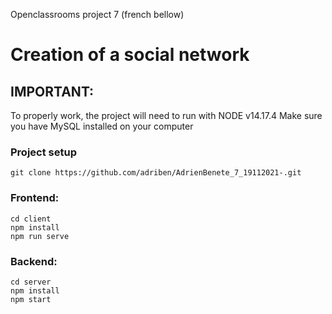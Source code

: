 Openclassrooms project 7 (french bellow)

# Creation of a social network

## IMPORTANT: 
To properly work, the project will need to run with NODE v14.17.4 
Make sure you have MySQL installed on your computer


### Project setup
```
git clone https://github.com/adriben/AdrienBenete_7_19112021-.git
```
### Frontend:
```
cd client
npm install 
npm run serve
```

### Backend:
```
cd server
npm install
npm start
```

